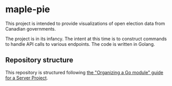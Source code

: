 # maple-pie
This project is intended to provide visualizations of open election data from Canadian governments.

The project is in its infancy. The intent at this time is to construct commands to handle API calls to various endpoints. The code is written in Golang.

## Repository structure

This repository is structured following [the "Organizing a Go module" guide for a Server Project][go-org-guide-server].

[go-org-guide-server]: https://go.dev/doc/modules/layout#server-project

